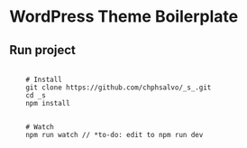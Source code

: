 <h1>WordPress Theme Boilerplate</h1>
<p></p>
<h2>Run project</h2>
<pre>
  <code>
    # Install
    git clone https://github.com/chphsalvo/_s_.git
    cd _s
    npm install
    <br>
    # Watch
    npm run watch // *to-do: edit to npm run dev
  </code>
</pre>
